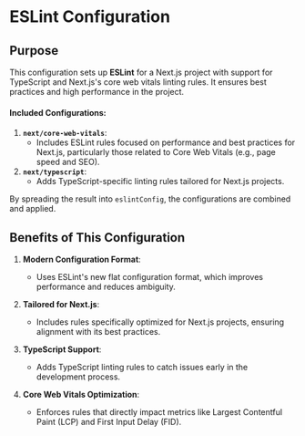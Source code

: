 # ESLint Configuration

## Purpose

This configuration sets up **ESLint** for a Next.js project with support for TypeScript and Next.js's core web vitals linting rules. It ensures best practices and high performance in the project.

#### Included Configurations:

1. **`next/core-web-vitals`**:
   - Includes ESLint rules focused on performance and best practices for Next.js, particularly those related to Core Web Vitals (e.g., page speed and SEO).
2. **`next/typescript`**:
   - Adds TypeScript-specific linting rules tailored for Next.js projects.

By spreading the result into `eslintConfig`, the configurations are combined and applied.

## Benefits of This Configuration

1. **Modern Configuration Format**:

   - Uses ESLint's new flat configuration format, which improves performance and reduces ambiguity.

2. **Tailored for Next.js**:

   - Includes rules specifically optimized for Next.js projects, ensuring alignment with its best practices.

3. **TypeScript Support**:

   - Adds TypeScript linting rules to catch issues early in the development process.

4. **Core Web Vitals Optimization**:
   - Enforces rules that directly impact metrics like Largest Contentful Paint (LCP) and First Input Delay (FID).
